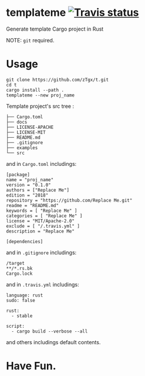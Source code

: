 # templateme [![Travis status](https://travis-ci.org/zTgx/t.svg?branch=master)](https://travis-ci.org/zTgx/t)

Generate template Cargo project in Rust

NOTE:
`git` required.

# Usage
```
git clone https://github.com/zTgx/t.git
cd t
cargo install --path .
templateme --new proj_name
```
Template project's src tree :  
```
├── Cargo.toml
├── docs
├── LICENSE-APACHE
├── LICENSE-MIT
├── README.md
├── .gitignore
├── examples
└── src
```

and in `Cargo.toml` includings:  
```
[package]
name = "proj_name"
version = "0.1.0"
authors = ["Replace Me"]
edition = "2018"
repository = "https://github.com/Replace Me.git"
readme = "README.md"
keywords = [ "Replace Me" ]
categories = [ "Replace Me" ]
license = "MIT/Apache-2.0"
exclude = [ "/.travis.yml" ]
description = "Replace Me"

[dependencies]
```  
and in `.gitignore` includings:  
```
/target
**/*.rs.bk
Cargo.lock
```
and in `.travis.yml` includings:
```
language: rust
sudo: false

rust:
  - stable
  
script:
  - cargo build --verbose --all  
```
and others includings default contents.  


# Have Fun.

